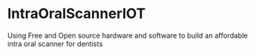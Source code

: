 # IntraOralScannerIOT
Using Free and Open source hardware and software to build an affordable intra oral scanner for dentists
